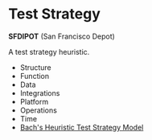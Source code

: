 # Test Strategy

**SFDIPOT** \(San Francisco Depot\)

A test strategy heuristic.

* Structure
* Function
* Data
* Integrations
* Platform
* Operations
* Time
* [Bach's Heuristic Test Strategy Model](http://www.satisfice.com/tools/htsm.pdf)

